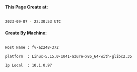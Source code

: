 
   
#### This Page Create at:

```bash

2023-09-07 - 22:30:53 UTC

```

#### Create By Machine:

```bash

Host Name : fv-az248-372

platform  : Linux-5.15.0-1041-azure-x86_64-with-glibc2.35

Ip Local  : 10.1.0.97

```

